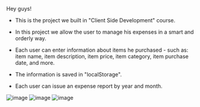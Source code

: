 Hey guys!

- This is the project we built in "Client Side Development" course.

- In this project we allow the user to manage his expenses in a smart and orderly way.

- Each user can enter information about items he purchased - such as: item name, item description, item price, item category, item purchase date, and more.

- The information is saved in "localStorage".

- Each user can issue an expense report by year and month.

![image](https://user-images.githubusercontent.com/92684210/216437753-4f9a39e6-acfc-41fc-9344-e32a8ebf724d.png)
![image](https://user-images.githubusercontent.com/92684210/216437786-ecfcb7f3-bcc2-4b11-8823-c3aed5d095d7.png)
![image](https://user-images.githubusercontent.com/92684210/216437808-115f0c32-6759-4c67-a1ce-8cb90a2a6581.png)
